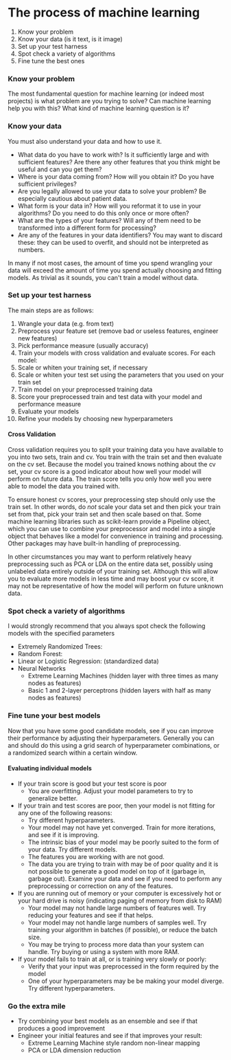 The process of machine learning
=====================

1. Know your problem
2. Know your data (is it text, is it image)
3. Set up your test harness
4. Spot check a variety of algorithms
5. Fine tune the best ones

### Know your problem

The most fundamental question for machine learning (or indeed most projects) is what problem are you trying to solve? Can machine learning help you with this?  What kind of machine learning question is it?

<!-- TODO understanding your problem -->

### Know your data

You must also understand your data and how to use it.

- What data do you have to work with? Is it sufficiently large and with sufficient features?  Are there any other features that you think might be useful and can you get them?
- Where is your data coming from? How will you obtain it? Do you have sufficient privileges?
- Are you legally allowed to use your data to solve your problem? Be especially cautious about patient data.  
- What form is your data in? How will you reformat it to use in your algorithms?  Do you need to do this only once or more often?
- What are the types of your features? Will any of them need to be transformed into a different form for processing?
- Are any of the features in your data identifiers? You may want to discard these: they can be used to overfit, and should not be interpreted as numbers.  

In many if not most cases, the amount of time you spend wrangling your data will exceed the amount of time you spend actually choosing and fitting models.  As trivial as it sounds, you can't train a model without data.  

### Set up your test harness

The main steps are as follows:

1. Wrangle your data (e.g. from text)
2. Preprocess your feature set (remove bad or useless features, engineer new features)
3. Pick performance measure (usually accuracy)
4. Train your models with cross validation and evaluate scores.  For each model:
  1. Scale or whiten your training set, if necessary
  2. Scale or whiten your test set using the parameters that you used on your train set
  2. Train model on your preprocessed training data
  3. Score your preprocessed train and test data with your model and performance measure
5. Evaluate your models
6. Refine your models by choosing new hyperparameters

#### Cross Validation

Cross validation requires you to split your training data you have available to you into two sets, train and cv.  You train with the train set and then evaluate on the cv set.  Because the model you trained knows nothing about the cv set, your cv score is a good indicator about how well your model will perform on future data.  The train score tells you only how well you were able to model the data you trained with.  

To ensure honest cv scores, your preprocessing step should only use the train set.  In other words, do _not_ scale your data set and then pick your train set from that, pick your train set and then scale based on that.  Some machine learning libraries such as scikit-learn provide a Pipeline object, which you can use to combine your preprocessor and model into a single object that behaves like a model for convenience in training and processing.  Other packages may have built-in handling of preprocessing.  

In other circumstances you may want to perform relatively heavy preprocessing such as PCA or LDA on the entire data set, possibly using unlabeled data entirely outside of your training set.  Although this will allow you to evaluate more models in less time and may boost your cv score, it may not be representative of how the model will perform on future unknown data.  

### Spot check a variety of algorithms

I would strongly recommend that you always spot check the following models with the specified parameters

- Extremely Randomized Trees:
- Random Forest:
- Linear or Logistic Regression: (standardized data)
- Neural Networks
  - Extreme Learning Machines (hidden layer with three times as many nodes as features)
  - Basic 1 and 2-layer perceptrons (hidden layers with half as many nodes as features)

### Fine tune your best models

Now that you have some good candidate models, see if you can improve their performance by adjusting their hyperparameters.  Generally you can and should do this using a grid search of hyperparameter combinations, or a randomized search within a certain window.  

#### Evaluating individual models

- If your train score is good but your test score is poor
  - You are overfitting.  Adjust your model parameters to try to generalize better.  
- If your train and test scores are poor, then your model is not fitting for any one of the following reasons:
  - Try different hyperparameters.   
  - Your model may not have yet converged.  Train for more iterations, and see if it is improving.  
  - The intrinsic bias of your model may be poorly suited to the form of your data.  Try different models.  
  - The features you are working with are not good.  
  - The data you are trying to train with may be of poor quality and it is not possible to generate a good model on top of it (garbage in, garbage out).  Examine your data and see if you need to perform any preprocessing or correction on any of the features.  
- If you are running out of memory or your computer is excessively hot or your hard drive is noisy (indicating paging of memory from disk to RAM)
  - Your model may not handle large numbers of features well.  Try reducing your features and see if that helps.  
  - Your model may not handle large numbers of samples well.  Try training your algorithm in batches (if possible), or reduce the batch size.
  - You may be trying to process more data than your system can handle.  Try buying or using a system with more RAM.   
- If your model fails to train at all, or is training very slowly or poorly:
  - Verify that your input was preprocessed in the form required by the model
  - One of your hyperparameters may be be making your model diverge.  Try different hyperparameters.   

### Go the extra mile

- Try combining your best models as an ensemble and see if that produces a good improvement
- Engineer your initial features and see if that improves your result:
  - Extreme Learning Machine style random non-linear mapping
  - PCA or LDA dimension reduction

